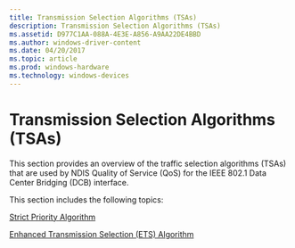 ```yaml
---
title: Transmission Selection Algorithms (TSAs)
description: Transmission Selection Algorithms (TSAs)
ms.assetid: D977C1AA-088A-4E3E-A856-A9AA22DE4BBD
ms.author: windows-driver-content
ms.date: 04/20/2017
ms.topic: article
ms.prod: windows-hardware
ms.technology: windows-devices
---
```


# Transmission Selection Algorithms (TSAs)


This section provides an overview of the traffic selection algorithms (TSAs) that are used by NDIS Quality of Service (QoS) for the IEEE 802.1 Data Center Bridging (DCB) interface.

This section includes the following topics:

[Strict Priority Algorithm](strict-priority-algorithm.md)

[Enhanced Transmission Selection (ETS) Algorithm](enhanced-transmission-selection--ets--algorithm.md)

 

 





